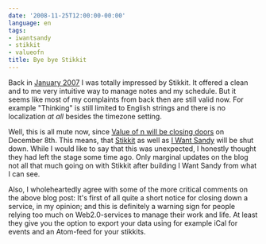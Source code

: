 ```yaml
---
date: '2008-11-25T12:00:00-00:00'
language: en
tags:
- iwantsandy
- stikkit
- valueofn
title: Bye bye Stikkit
---
```



Back in [January 2007](http://zerokspot.com/weblog/e/821/) I was totally impressed by Stikkit. It offered a clean and to me very intuitive way to manage notes and my schedule. But it seems like most of my complaints from back then are still valid now. For example "Thinking" is still limited to English strings and there is no localization *at all* besides the timezone setting.

Well, this is all mute now, since [Value of n will be closing doors](http://www.valuesofn.com/blog/2008/11/fork-in-road.html) on December 8th. This means, that [Stikkit](http://stikkit.com) as well as [I Want Sandy](http://iwantsandy.com/) will be shut down. While I would like to say that this was unexpected, I honestly thought they had left the stage some time ago. Only marginal updates on the blog not all that much going on with Stikkit after building I Want Sandy from what I can see. 

Also, I wholeheartedly agree with some of the more critical comments on the above blog post: It's first of all quite a short notice for closing down a service, in my opinion; and this is definitely a warning sign for people relying too much on Web2.0-services to manage their work and life.  At least they give you the option to export your data using for example iCal for events and an Atom-feed for your stikkits. 